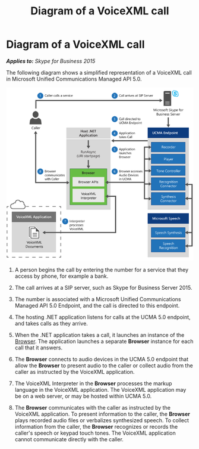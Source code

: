 ﻿---
title: Diagram of a VoiceXML call
TOCTitle: Diagram of a VoiceXML call
ms:assetid: 81874951-9055-4c44-9869-fc2028ac957f
ms:mtpsurl: https://msdn.microsoft.com/en-us/library/Dn466124(v=office.16)
ms:contentKeyID: 65240065
ms.date: 07/27/2015
mtps_version: v=office.16
---

# Diagram of a VoiceXML call


_**Applies to:** Skype for Business 2015_

The following diagram shows a simplified representation of a VoiceXML call in Microsoft Unified Communications Managed API 5.0.

![Call to a VoiceXML-Based IVR Application](images/Dn466124.VoiceXMLCall_UCMA3(Office.16).png "Call to a VoiceXML-Based IVR Application")

1.  A person begins the call by entering the number for a service that they access by phone, for example a bank.

2.  The call arrives at a SIP server, such as Skype for Business Server 2015.

3.  The number is associated with a Microsoft Unified Communications Managed API 5.0 Endpoint, and the call is directed to this endpoint.

4.  The hosting .NET application listens for calls at the UCMA 5.0 endpoint, and takes calls as they arrive.

5.  When the .NET application takes a call, it launches an instance of the [Browser](https://msdn.microsoft.com/en-us/library/gg452712\(v=office.16\)). The application launches a separate **Browser** instance for each call that it answers.

6.  The **Browser** connects to audio devices in the UCMA 5.0 endpoint that allow the **Browser** to present audio to the caller or collect audio from the caller as instructed by the VoiceXML application.

7.  The VoiceXML Interpreter in the **Browser** processes the markup language in the VoiceXML application. The VoiceXML application may be on a web server, or may be hosted within UCMA 5.0.

8.  The **Browser** communicates with the caller as instructed by the VoiceXML application. To present information to the caller, the **Browser** plays recorded audio files or verbalizes synthesized speech. To collect information from the caller, the **Browser** recognizes or records the caller's speech or keypad touch tones. The VoiceXML application cannot communicate directly with the caller.

